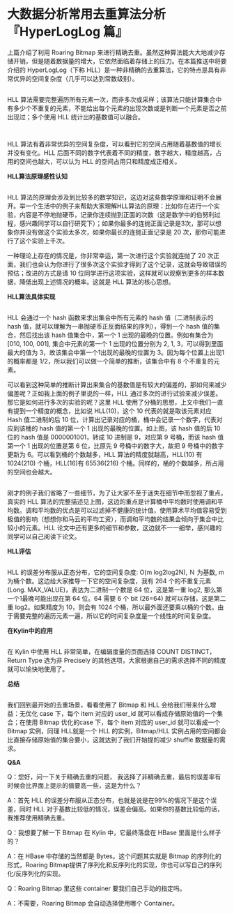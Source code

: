 # 大数据分析常用去重算法分析『HyperLogLog 篇』

上篇介绍了利用 Roaring Bitmap 来进行精确去重。虽然这种算法能大大地减少存储开销，但是随着数据量的增大，它依然面临着存储上的压力。在本篇推送中将要介绍的 HyperLogLog（下称 HLL）是一种非精确的去重算法，它的特点是具有非常优异的空间复杂度（几乎可以达到常数级别）。

<figure><img src="../../.gitbook/assets/image (11) (1).png" alt=""><figcaption></figcaption></figure>

HLL 算法需要完整遍历所有元素一次，而非多次或采样；该算法只能计算集合中有多少个不重复的元素，不能给出每个元素的出现次数或是判断一个元素是否之前出现过；多个使用 HLL 统计出的基数值可以融合。

<figure><img src="../../.gitbook/assets/image (26).png" alt=""><figcaption></figcaption></figure>

<figure><img src="../../.gitbook/assets/image (43).png" alt=""><figcaption></figcaption></figure>

HLL 算法有着非常优异的空间复杂度，可以看到它的空间占用随着基数值的增长并没有变化。HLL 后面不同的数字代表着不同的精度，数字越大，精度越高，占用的空间也越大，可以认为 HLL 的空间占用只和精度成正相关。

**HLL算法原理感性认知**

<figure><img src="../../.gitbook/assets/image (22).png" alt=""><figcaption></figcaption></figure>

HLL 算法的原理会涉及到比较多的数学知识，这边对这些数学原理和证明不会展开。举一个生活中的例子来帮助大家理解HLL算法的原理：比如你在进行一个实验，内容是不停地抛硬币，记录你连续抛到正面的次数（这是数学中的伯努利过程，感兴趣同学可以自行研究下）；如果你最多的连抛正面记录是3次，那可以想象你并没有做这个实验太多次，如果你最长的连抛正面记录是 20 次，那你可能进行了这个实验上千次。

一种理论上存在的情况是，你非常幸运，第一次进行这个实验就连抛了 20 次正面，我们也会认为你进行了很多次这个实验才得到了这个记录，这就会导致错误的预估；改进的方式是请 10 位同学进行这项实验，这样就可以观察到更多的样本数据，降低出现上述情况的概率。这就是 HLL 算法的核心思想。

**HLL算法具体实现**

<figure><img src="../../.gitbook/assets/image (24).png" alt=""><figcaption></figcaption></figure>

HLL 会通过一个 hash 函数来求出集合中所有元素的 hash 值（二进制表示的 hash 值，就可以理解为一串抛硬币正反面结果的序列），得到一个 hash 值的集合，然后找出该 hash 值集合中，第一个 1 出现的最晚的位置。例如有集合为 \[010, 100, 001], 集合中元素的第一个 1 出现的位置分别为 2, 1, 3，可以得到里面最大的值为 3，故该集合中第一个1出现的最晚的位置为 3。因为每个位置上出现1的概率都是 1/2，所以我们可以做一个简单的推断，该集合中有 8 个不重复的元素。

可以看到这种简单的推断计算出来集合的基数值是有较大的偏差的，那如何来减少偏差呢？正如我上面的例子里说的一样，HLL 通过多次的进行试验来减少误差。那它是如何进行多次的实验的呢？这里 HLL 使用了分桶的思想，上文中我们一直有提到一个精度的概念，比如说 HLL(10)，这个 10 代表的就是取该元素对应 Hash 值二进制的后 10 位，计算出记录对应的桶，桶中会记录一个数字，代表对应到该桶的 hash 值的第一个 1 出现的最晚的位置。如上图，该 hash 值的后 10 位的 hash 值是 0000001001，转成 10 进制是 9，对应第 9 号桶，而该 hash 值第一个 1 出现的位置是第 6 位，比原先 9 号桶中的数字大，故把 9 号桶中的数字更新为 6。可以看到桶的个数越多，HLL 算法的精度就越高，HLL(10) 有 1024(210) 个桶，HLL(16)有 65536(216) 个桶。同样的，桶的个数越多，所占用的空间也会越大。

<figure><img src="../../.gitbook/assets/image (59).png" alt=""><figcaption></figcaption></figure>

刚才的例子我们省略了一些细节，为了让大家不至于迷失在细节中而忽视了重点，真实的 HLL 算法的完整描述见上图，这边的重点是计算桶中平均数时使用调和平均数。调和平均数的优点是可以过滤掉不健康的统计值，使用算术平均值容易受到极值的影响（想想你和马云的平均工资），而调和平均数的结果会倾向于集合中比较小的元素。HLL 论文中还有更多的细节和参数，这边就不一一细举，感兴趣的同学可以自己阅读下论文。

**HLL评估**

<figure><img src="../../.gitbook/assets/image (41).png" alt=""><figcaption></figcaption></figure>

HLL 的误差分布服从正态分布，它的空间复杂度: O(m log2log2N), Ｎ 为基数, m 为桶个数。这边给大家推导一下它的空间复杂度，我有 264 个的不重复元素(Long. MAX\_VALUE)，表达为二进制一个数是 64 位，这是第一重 log2, 那么第一个1最晚可能出现在第 64 位。64 需要 6 个 bit (26=64) 就可以存储，这是第二重 log2。如果精度为 10，则会有 1024 个桶，所以最外面还要乘以桶的个数。由于需要完整的遍历元素一遍，所以它的时间复杂度是一个线性的时间复杂度。

**在Kylin中的应用**

<figure><img src="../../.gitbook/assets/image (3) (1).png" alt=""><figcaption></figcaption></figure>

在 Kylin 中使用 HLL 非常简单，在编辑度量的页面选择 COUNT DISTINCT，Return Type 选为非 Precisely 的其他选项，大家根据自己的需求选择不同的精度就可以愉快地使用了。

**总结**

<figure><img src="../../.gitbook/assets/image (25).png" alt=""><figcaption></figcaption></figure>

我们回到最开始的去重场景，看看使用了 Bitmap 和 HLL 会给我们带来什么增益：无优化 case 下，每个 item 对应的 user\_id 就可以看成存储原始值的一个集合；在使用 Bitmap 优化的case 下，每个 item 对应的 user\_id 就可以看成一个 Bitmap 实例，同理 HLL就是一个 HLL 的实例，Bitmap/HLL 实例占用的空间都会比直接存储原始值的集合要小，这就达到了我们开始提的减少 shuffle 数据量的需求。

**Q\&A**

Q：您好，问一下关于精确去重的问题， 我选择了非精确去重，最后的误差率有时候会比界面上提示的值要高一些，这是为什么？

A：首先 HLL 的误差分布服从正态分布，也就是说是在99%的情况下是这个误差，同时 HLL 对于基数比较低的情况，误差会偏高。如果你的基数比较低的话，我推荐使用精确去重。

Q：我想要了解一下 Bitmap 在 Kylin 中，它最终落盘在 HBase 里面是什么样子的？

A：在 HBase 中存储的当然都是 Bytes。这个问题其实就是 Bitmap 的序列化的形式，Roaring Bitmap提供了序列化和反序列化的实现，你也可以写自己的序列化/反序列化的实现。

Q：Roaring Bitmap 里这些 container 要我们自己手动的指定吗。

A：不需要，Roaring Bitmap 会自动选择使用哪个 Container。

